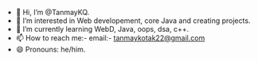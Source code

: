 - 👋 Hi, I’m @TanmayKQ.
- 👀 I’m interested in Web developement, core Java and creating projects.
- 🌱 I’m currently learning WebD, Java, oops, dsa, c++.
- 📫 How to reach me:- email:- tanmaykotak22@gmail.com  
- 😄 Pronouns: he/him.




